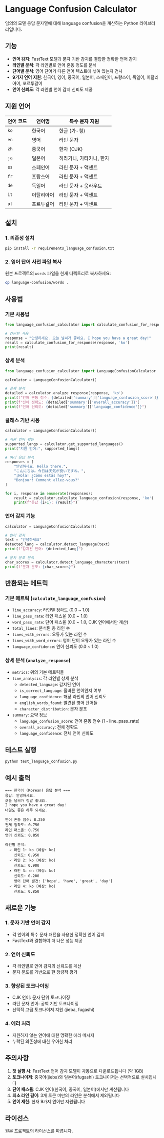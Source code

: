 # Language Confusion Calculator

임의의 모델 응답 문자열에 대해 language confusion을 계산하는 Python 라이브러리입니다.

## 기능

- **언어 감지**: FastText 모델과 문자 기반 감지를 결합한 정확한 언어 감지
- **라인별 분석**: 각 라인별로 언어 혼동 정도를 분석
- **단어별 분석**: 영어 단어가 다른 언어 텍스트에 섞여 있는지 검사
- **9가지 언어 지원**: 한국어, 영어, 중국어, 일본어, 스페인어, 프랑스어, 독일어, 이탈리아어, 포르투갈어
- **언어 신뢰도**: 각 라인별 언어 감지 신뢰도 제공

## 지원 언어

| 언어 코드 | 언어명 | 특수 문자 지원 |
|-----------|--------|----------------|
| `ko` | 한국어 | 한글 (가-힣) |
| `en` | 영어 | 라틴 문자 |
| `zh` | 중국어 | 한자 (CJK) |
| `ja` | 일본어 | 히라가나, 가타카나, 한자 |
| `es` | 스페인어 | 라틴 문자 + 액센트 |
| `fr` | 프랑스어 | 라틴 문자 + 액센트 |
| `de` | 독일어 | 라틴 문자 + 움라우트 |
| `it` | 이탈리아어 | 라틴 문자 + 액센트 |
| `pt` | 포르투갈어 | 라틴 문자 + 액센트 |

## 설치

### 1. 의존성 설치

```bash
pip install -r requirements_language_confusion.txt
```

### 2. 영어 단어 사전 파일 복사

원본 프로젝트의 `words` 파일을 현재 디렉토리로 복사하세요:

```bash
cp language-confusion/words .
```

## 사용법

### 기본 사용법

```python
from language_confusion_calculator import calculate_confusion_for_response

# 간단한 사용
response = "안녕하세요. 오늘 날씨가 좋네요. I hope you have a great day!"
result = calculate_confusion_for_response(response, 'ko')
print(result)
```

### 상세 분석

```python
from language_confusion_calculator import LanguageConfusionCalculator

calculator = LanguageConfusionCalculator()

# 상세 분석
detailed = calculator.analyze_response(response, 'ko')
print(f"언어 혼동 점수: {detailed['summary']['language_confusion_score']}")
print(f"전체 정확도: {detailed['summary']['overall_accuracy']}")
print(f"언어 신뢰도: {detailed['summary']['language_confidence']}")
```

### 클래스 기반 사용

```python
calculator = LanguageConfusionCalculator()

# 지원 언어 확인
supported_langs = calculator.get_supported_languages()
print("지원 언어:", supported_langs)

# 여러 응답 분석
responses = [
    "안녕하세요. Hello there.",
    "こんにちは。今日は天気が良いですね。",
    "¡Hola! ¿Cómo estás hoy?",
    "Bonjour! Comment allez-vous?"
]

for i, response in enumerate(responses):
    result = calculator.calculate_language_confusion(response, 'ko')
    print(f"응답 {i+1}: {result}")
```

### 언어 감지 기능

```python
calculator = LanguageConfusionCalculator()

# 언어 감지
text = "안녕하세요"
detected_lang = calculator.detect_language(text)
print(f"감지된 언어: {detected_lang}")

# 문자 분포 분석
char_scores = calculator.detect_language_characters(text)
print(f"문자 분포: {char_scores}")
```

## 반환되는 메트릭

### 기본 메트릭 (`calculate_language_confusion`)

- `line_accuracy`: 라인별 정확도 (0.0 ~ 1.0)
- `line_pass_rate`: 라인 패스율 (0.0 ~ 1.0)
- `word_pass_rate`: 단어 패스율 (0.0 ~ 1.0, CJK 언어에서만 계산)
- `total_lines`: 분석된 총 라인 수
- `lines_with_errors`: 오류가 있는 라인 수
- `lines_with_word_errors`: 영어 단어 오류가 있는 라인 수
- `language_confidence`: 언어 신뢰도 (0.0 ~ 1.0)

### 상세 분석 (`analyze_response`)

- `metrics`: 위의 기본 메트릭들
- `line_analysis`: 각 라인별 상세 분석
  - `detected_language`: 감지된 언어
  - `is_correct_language`: 올바른 언어인지 여부
  - `language_confidence`: 해당 라인의 언어 신뢰도
  - `english_words_found`: 발견된 영어 단어들
  - `character_distribution`: 문자 분포
- `summary`: 요약 정보
  - `language_confusion_score`: 언어 혼동 점수 (1 - line_pass_rate)
  - `overall_accuracy`: 전체 정확도
  - `language_confidence`: 전체 언어 신뢰도

## 테스트 실행

```bash
python test_language_confusion.py
```

## 예시 출력

```
=== 한국어 (Korean) 응답 분석 ===
응답: 안녕하세요.
오늘 날씨가 정말 좋네요.
I hope you have a great day!
내일도 좋은 하루 되세요.

언어 혼동 점수: 0.250
전체 정확도: 0.750
라인 패스율: 0.750
언어 신뢰도: 0.850

라인별 분석:
  ✓ 라인 1: ko (예상: ko)
    신뢰도: 0.950
  ✓ 라인 2: ko (예상: ko)
    신뢰도: 0.900
  ✗ 라인 3: en (예상: ko)
    신뢰도: 0.200
    영어 단어 발견: ['hope', 'have', 'great', 'day']
  ✓ 라인 4: ko (예상: ko)
    신뢰도: 0.850
```

## 새로운 기능

### 1. 문자 기반 언어 감지
- 각 언어의 특수 문자 패턴을 사용한 정확한 언어 감지
- FastText와 결합하여 더 나은 성능 제공

### 2. 언어 신뢰도
- 각 라인별로 언어 감지의 신뢰도를 계산
- 문자 분포를 기반으로 한 정량적 평가

### 3. 향상된 토크나이징
- CJK 언어: 문자 단위 토크나이징
- 라틴 문자 언어: 공백 기반 토크나이징
- 선택적 고급 토크나이저 지원 (jieba, fugashi)

### 4. 에러 처리
- 지원하지 않는 언어에 대한 명확한 에러 메시지
- 누락된 의존성에 대한 우아한 처리

## 주의사항

1. **첫 실행 시**: FastText 언어 감지 모델이 자동으로 다운로드됩니다 (약 1GB)
2. **토크나이저**: 중국어(jieba)와 일본어(fugashi) 토크나이저는 선택적으로 설치됩니다
3. **단어 패스율**: CJK 언어(한국어, 중국어, 일본어)에서만 계산됩니다
4. **최소 라인 길이**: 3개 토큰 미만의 라인은 분석에서 제외됩니다
5. **언어 제한**: 현재 9가지 언어만 지원됩니다

## 라이선스

원본 프로젝트의 라이선스를 따릅니다. 
